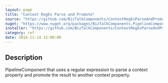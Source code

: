 ```yaml
---
layout: page
title: "Context RegEx Parse and Promote"
source: "https://github.com/BizTalkComponents/ContextRegExParseAndPromote"
nuget: "https://www.nuget.org/packages/BizTalkComponents.PipelineComponents.ContextRegExParseAndPromote/"
installer: "https://github.com/BizTalkComponents/ContextRegExParseAndPromote/releases"
category: ref
date: 2014-11-14 12:00:00
---
```


## Description ##
PipelineComponent that uses a regular expression to parse a context property and promote the result to another context property.
